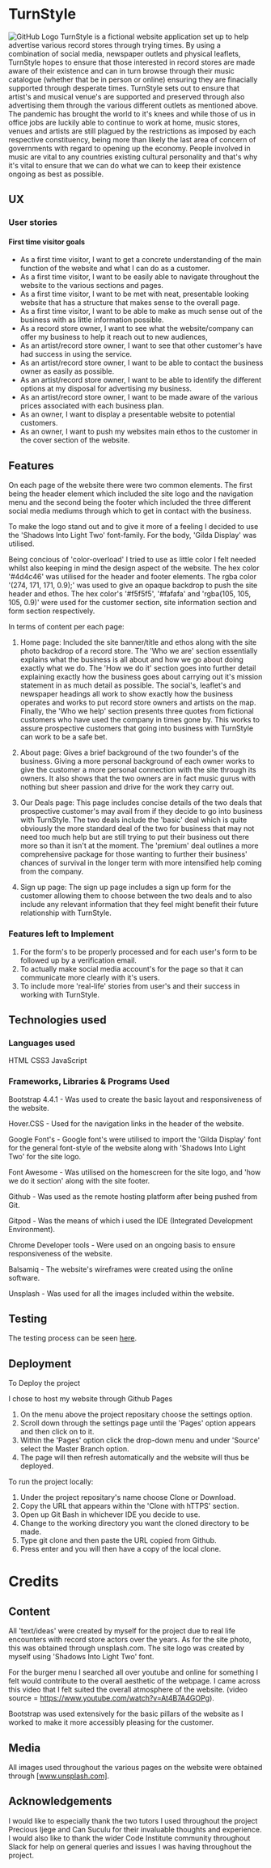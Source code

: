 # TurnStyle
![GitHub Logo](/readme-files/amiresponsive.png)
TurnStyle is a fictional website application set up to help advertise various record stores through trying times. 
By using a combination of social media, newspaper outlets and physical leaflets, TurnStyle hopes to ensure that those interested
in record stores are made aware of their existence and can in turn browse through their music catalogue (whether that be in person or online) ensuring
they are finacially supported through desperate times. TurnStyle sets out to ensure that artist's and musical venue's are supported and preserved
through also advertising them through the various different outlets as mentioned above. The pandemic has brought the world to it's knees and while those 
of us in office jobs are luckily able to continue to work at home, music stores, venues and artists are still plagued by the restrictions as imposed by each respective
constituency, being more than likely the last area of concern of governments with regard to opening up the economy. People involved in music are vital to any countries existing
cultural personality and that's why it's vital to ensure that we can do what we can to keep their existence ongoing as best as possible.

## UX 
### User stories
#### First time visitor goals
- As a first time visitor, I want to get a concrete understanding of the main function of the website and what I can do as a customer.
- As a first time visitor, I want to be easily able to navigate throughout the website to the various sections and pages.
- As a first time visitor, I want to be met with neat, presentable looking website that has a structure that makes sense to the overall page.
- As a first time visitor, I want to be able to make as much sense out of the business with as little information possible.
- As a record store owner, I want to see what the website/company can offer my business to help it reach out to new audiences,
- As an artist/record store owner, I want to see that other customer's have had success in using the service.
- As an artist/record store owner, I want to be able to contact the business owner as easily as possible.
- As an artist/record store owner, I want to be able to identify the different options at my disposal for advertising my business.
- As an artist/record store owner, I want to be made aware of the various prices associated with each business plan.
- As an owner, I want to display a presentable website to potential customers.
- As an owner, I want to push my websites main ethos to the customer in the cover section of the website.
    
## Features
On each page of the website there were two common elements. The first being the header element which included the site logo
and the navigation menu and the second being the footer which included the three different social media mediums through which to 
get in contact with the business.

To make the logo stand out and to give it more of a feeling I decided to use the 'Shadows Into Light Two' font-family.
For the body, 'Gilda Display' was utilised. 

Being concious of 'color-overload' I tried to use as little color I felt needed whilst also keeping in mind the design aspect of
the website. The hex color '#4d4c46' was utilised for the header and footer elements. The rgba color '(274, 171, 171, 0.9);' was used to give an
opaque backdrop to push the site header and ethos. The hex color's '#f5f5f5', '#fafafa' and 'rgba(105, 105, 105, 0.9)' were used for the customer section,
site information section and form section respectively. 

In terms of content per each page:
1. Home page: Included the site banner/title and ethos along with the site photo backdrop of a record store.
The 'Who we are' section essentially explains what the business is all about and how we go about doing exactly what we do. The 'How we do it' section goes into further detail explaining exactly how the business goes about carrying out it's mission statement in as much detail as possible. The social's, leaflet's and newspaper headings all work to show exactly how the business operates and works to put record store  owners and artists on the map.
Finally, the 'Who we help' section presents three quotes from fictional customers who have used the company in times gone by. This works to assure prospective customers that going into business with TurnStyle can work to be a safe bet.

2. About page: Gives a brief background of the two founder's of the business. Giving a more personal background of each owner works to give the customer a more personal connection with the site through its owners.
It also shows that the two owners are in fact music gurus with nothing but sheer passion and drive for the work they carry out.
3. Our Deals page: This page includes concise details of the two deals that prospective customer's may avail from if they decide
    to go into business with TurnStyle. The two deals include the 'basic' deal which is quite obviously the more standard deal of the two for business that may not need too much help but are still trying to put their business out there more so than it isn't at the moment. 
    The 'premium' deal outlines a more comprehensive package for those wanting to further their business' chances of survival in the longer term with more intensified help coming from the company.

4. Sign up page: The sign up page includes a sign up form for the customer allowing them to choose between the two deals and to 
    also include any relevant information that they feel might benefit their future relationship with TurnStyle.

### Features left to Implement

1. For the form's to be properly processed and for each user's form to be followed up by a verification email.
2. To actually make social media account's for the page so that it can communicate more clearly with it's users.
3. To include more 'real-life' stories from user's and their success in working with TurnStyle.

## Technologies used
### Languages used
HTML 
CSS3
JavaScript
### Frameworks, Libraries & Programs Used
Bootstrap 4.4.1 - Was used to create the basic layout and responsiveness of the website.
            
Hover.CSS - Used for the navigation links in the header of the website.
            
Google Font's - Google font's were utilised to import the 'Gilda Display' font for the general font-style 
of the website along with 'Shadows Into Light Two' for the site logo.

Font Awesome - Was utilised on the homescreen for the site logo, and 'how we do it section' along with the site footer.

Github - Was used as the remote hosting platform after being pushed from Git.

Gitpod - Was the means of which i used the IDE (Integrated Development Environment).

Chrome Developer tools - Were used on an ongoing basis to ensure responsiveness of the website.

Balsamiq - The website's wireframes were created using the online software.

Unsplash - Was used for all the images included within the website.

## Testing
The testing process can be seen [here](TESTING.md).

## Deployment
To Deploy the project

I chose to host my website through Github Pages

1. On the menu above the project repositary choose the settings option.
2. Scroll down through the settings page until the 'Pages' option appears and then click on to it.
3. Within the 'Pages' option click the drop-down menu and under 'Source' select the Master Branch option.
4. The page will then refresh automatically and the website will thus be deployed.

To run the project locally:

1. Under the project repositary's name choose Clone or Download.
2. Copy the URL that appears within the 'Clone with hTTPS' section.
3. Open up Git Bash in whichever IDE you decide to use.
4. Change to the working directory you want the cloned directory to be made.
5. Type git clone and then paste the URL copied from Github.
6. Press enter and you will then have a copy of the local clone.

# Credits

## Content

All 'text/ideas' were created by myself for the project due to real life encounters with record store actors over the years.
As for the site photo, this was obtained through unsplash.com.
The site logo was created by myself using 'Shadows Into Light Two' font.

For the burger menu I searched all over youtube and online for something I felt would contribute to the overall aesthetic of the webpage.
I came across this video that I felt suited the overall atmosphere of the website. (video source = https://www.youtube.com/watch?v=At4B7A4GOPg).

Bootstrap was used extensively for the basic pillars of the website as I worked to make it more accessibly pleasing for the customer.

## Media

All images used throughout the various pages on the website were obtained through [www.unsplash.com].

## Acknowledgements 

I would like to especially thank the two tutors I used throughout the project Precious Ijege and Can Suculu for their invaluable thoughts and experience.
I would also like to thank the wider Code Institute community throughout Slack for help on general queries and issues I was having throughout the project.

